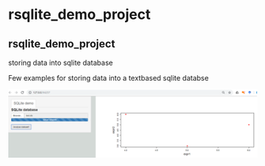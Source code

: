 # rsqlite_demo_project

## rsqlite_demo_project
storing data into sqlite database

Few examples for storing data into a textbased sqlite databse

![alt text](https://github.com/nthomasCUBE/rsqlite_demo_project/blob/master/Figure1.png)
